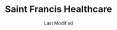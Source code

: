 ---
layout: location-page
date: Last Modified
description: "Local COVID-19 testing is available at Saint Francis Healthcare in Wilmington, Delaware, USA."
permalink: "locations/delaware/wilmington/saint-francis-healthcare/"
tags:
  - locations
  - delaware
title: Saint Francis Healthcare
uniqueName: saint-francis-healthcare
state: Delaware
stateAbbr: DE
hood: "Wilmington"
address: "701 N Clayton St"
city: "Wilmington"
zip: "19805"
zipsNearby: "08803 08825 08848 19701 19934 19936 19703 19938 19706 19901 19902 19903 19904 19905 19906 19943 19946 19952 19953 19707 19954 19955 19708 19960 19961 19962 19709 19963 19710 19702 19711 19712 19713 19714 19715 19716 19717 19718 19725 19726 19720 19721 19730 19731 19732 19733 19977 19734 19979 19735 19801 19802 19803 19804 19805 19806 19807 19808 19809 19810 19850 19880 19884 19885 19886 19890 19891 19892 19893 19894 19895 19896 19897 19898 19899 19980 19736 19964 08201 08205 08501 08001 08004 08402 08403 08202 08007 08009 08010 08011 08012 08505 08014 08302 08015 08310 08016 08101 08102 08103 08104 08105 08106 08107 08108 08109 08110 08210 08018 08311 08019 08002 08003 08034 08020 08312 08021 08213 08022 08511 08514 08515 08023 08313 08314 08214 08315 08316 08317 08215 08318 08217 08319 08025 08320 08518 08321 08322 08026 08027 08028 08029 08030 08218 08219 08323 08032 08033 08035 08036 08037 08038 08039 08324 08525 08041 08042 08043 08759 08530 08326 08045 08220 08327 08221 08048 08049 08328 08051 08052 08053 08223 08329 08330 08055 08056 08332 08340 08341 08342 08343 08057 08059 08060 08054 08061 08062 08063 08533 08344 08224 08064 08345 08346 08347 08225 08226 08230 08231 08065 08066 08067 08068 08534 08069 08070 08071 08232 08234 08240 08348 08349 08241 08072 08073 08350 08074 08551 08242 08075 08076 08077 08554 08556 08352 08078 08079 08243 08557 08080 08353 08081 08083 08244 08245 08031 08099 08246 08559 08084 08248 08085 08086 08560 08601 08602 08603 08604 08605 08606 08607 08608 08609 08610 08611 08618 08619 08620 08625 08628 08629 08638 08640 08641 08645 08646 08647 08648 08650 08666 08690 08691 08695 08250 08251 08088 08360 08361 08362 08089 08090 08091 08093 08252 08094 08046 08561 08095 08270 08096 08097 08098 08562 19501 17302 17501 18011 18101 18102 18103 18104 18105 18106 18109 18195 19503 17503 19504 17504 19505 19506 17505 19508 19510 17506 19511 17507 19512 18031 17309 17508 19516 18034 17509 17512 17516 18036 17016 17083 17312 17313 17314 17517 19518 17518 18039 19519 17519 18041 17520 17317 18046 17521 19520 18049 18098 18099 17522 17549 17321 17322 19522 18051 17527 19523 19525 17528 17529 18054 19526 18055 18056 17532 17533 17534 17535 17536 17039 19530 17537 17573 17601 17602 17603 17604 17605 17606 17607 17608 17611 17622 17699 17538 19533 19534 17540 19535 18060 17543 19536 18062 17545 17547 19538 17550 19539 17551 19540 19541 19542 19543 19544 17064 17552 17554 17067 17555 19545 17349 17557 17073 17352 17560 18068 19547 18069 18070 17562 17563 17564 17565 18074 19548 17566 17355 19601 19602 19603 19604 19605 19606 19607 19608 19609 19610 19611 19612 17567 18073 18076 17356 17568 19550 17569 17085 17570 17087 19551 17572 17088 19554 19555 17361 17575 17576 18081 17578 17363 17579 18084 17580 19560 17581 19562 18087 19564 17582 19565 17583 17584 17366 17585 19567 17368 18092 19001 19002 19420 19003 19310 19311 19004 18910 19020 19021 19312 19421 18911 19422 19424 19316 19007 19008 19009 19010 18912 18913 19423 19317 18914 19012 19013 19014 19015 19016 19022 19017 19425 19319 19018 19320 19330 19426 19473 18915 19331 19339 19340 19428 19429 19397 19398 19399 19430 18916 19023 19432 19333 19335 19372 18901 18902 18933 19026 18917 18918 19028 19027 18920 19029 19341 19353 19030 18921 19031 19032 19033 18922 19025 19034 19048 19049 18923 19435 18925 18926 19035 19342 19343 19036 19038 19039 19437 19438 19441 19040 19440 19041 18927 18928 19043 19098 19344 19044 19006 19345 18929 19046 19346 19347 19348 19442 18930 19443 19444 18931 19350 19047 19053 19446 19050 19450 19052 19054 19055 19056 19057 19058 19351 19352 18932 19354 19451 19355 19060 19061 18934 19037 19063 19064 19065 19086 19091 19357 19066 18935 19358 18936 19067 19070 19072 18938 19360 18940 19073 19401 19403 19404 19405 19406 19407 19408 19409 19415 19436 19454 19455 19477 19074 19362 19456 19075 18942 19363 19301 19457 19365 18943 18944 19019 19092 19093 19099 19101 19102 19103 19104 19105 19106 19107 19108 19109 19110 19111 19112 19113 19114 19115 19116 19118 19119 19120 19121 19122 19123 19124 19125 19126 19127 19128 19129 19130 19131 19132 19133 19134 19135 19136 19137 19138 19139 19140 19141 19142 19143 19144 19145 19146 19147 19148 19149 19150 19151 19152 19153 19154 19155 19160 19161 19162 19170 19171 19172 19173 19175 19176 19177 19178 19179 19181 19182 19183 19184 19185 19187 19188 19190 19191 19192 19193 19194 19195 19196 19197 19244 19255 19453 19460 18946 18947 18949 19462 19366 18950 19367 19464 19465 19076 18951 18953 18955 19078 19468 18956 19369 19470 18957 18958 19472 18960 19079 18962 19474 18963 18924 18964 18954 18966 18968 19475 19478 19371 19081 18969 19373 19374 18970 18971 19375 18972 19082 19083 19480 19481 19482 19484 19485 19493 19494 19495 19496 19085 19376 18974 18991 18976 18977 19080 19087 19088 19089 19380 19381 19382 19383 19388 19318 19390 19486 19395 19090 19094 19490 18979 18980 19095 19096 19492 18981 21001 21005 21010 21009 21013 21092 21219 21220 21221 21222 21234 21236 21237 21607 21014 21015 21017 21018 21610 21913 21617 21914 21027 21915 21620 21690 21916 21623 21656 21028 21030 21031 21065 21917 21918 21628 21034 21629 21919 21040 21920 21921 21922 21047 21050 21051 21052 21635 21930 21057 21636 21639 21078 21640 21641 21082 21644 21084 21085 21645 21087 21649 21650 21651 21111 21901 21120 21128 21130 21902 21903 21131 21904 21132 21657 21658 21139 21660 21911 21661 21667 21154 21668 21670 21156 21912 21160 21161 21162 21678 19488 19489 19640 19887 19889 21261 18175 19483 19487 21681 21682 21683 21684 21685 21686 21687 21688" 
mapUrl: "http://maps.apple.com/?q=Saint+Francis+Healthcare&address=701+N+Clayton+St,Wilmington,Delaware,19805"
locationType: Drive-thru
phone: "866-408-1899"
website: "https://www.stfrancishealthcare.org/patients-visitors/patient-safety-quality/coronavirus-update/"
onlineBooking: undefined
closed: undefined
closedUpdate: May 23rd, 2020
notes: "By appointment only. Requires doctor's referral. Requires phone screen."
days: Contact for hours of operation.
ctaMessage: Learn more
ctaUrl: "https://www.stfrancishealthcare.org/patients-visitors/patient-safety-quality/coronavirus-update/"
---